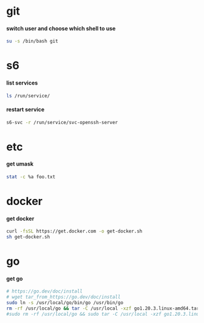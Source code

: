# git

#### switch user and choose which shell to use
```bash
su -s /bin/bash git
```

# s6

#### list services
```bash
ls /run/service/
```

#### restart service
```bash
s6-svc -r /run/service/svc-openssh-server
```

# etc

#### get umask
```bash
stat -c %a foo.txt
```

# docker
#### get docker
```bash
curl -fsSL https://get.docker.com -o get-docker.sh
sh get-docker.sh
```

# go

#### get go
```bash
# https://go.dev/doc/install
# wget tar_from_https://go.dev/doc/install
sudo ln -s /usr/local/go/bin/go /usr/bin/go
rm -rf /usr/local/go && tar -C /usr/local -xzf go1.20.3.linux-amd64.tar.gz
#sudo rm -rf /usr/local/go && sudo tar -C /usr/local -xzf go1.20.3.linux-amd64.tar.gz
```
